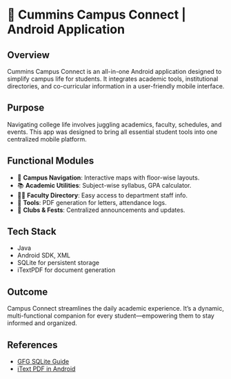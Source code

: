 # 📱 Cummins Campus Connect | Android Application

## Overview
Cummins Campus Connect is an all-in-one Android application designed to simplify campus life for students. It integrates academic tools, institutional directories, and co-curricular information in a user-friendly mobile interface.

## Purpose
Navigating college life involves juggling academics, faculty, schedules, and events. This app was designed to bring all essential student tools into one centralized mobile platform.

## Functional Modules
- 🧭 **Campus Navigation**: Interactive maps with floor-wise layouts.
- 📚 **Academic Utilities**: Subject-wise syllabus, GPA calculator.
- 🧑‍🏫 **Faculty Directory**: Easy access to department staff info.
- 📝 **Tools**: PDF generation for letters, attendance logs.
- 🎉 **Clubs & Fests**: Centralized announcements and updates.

## Tech Stack
- Java  
- Android SDK, XML  
- SQLite for persistent storage  
- iTextPDF for document generation

## Outcome
Campus Connect streamlines the daily academic experience. It’s a dynamic, multi-functional companion for every student—empowering them to stay informed and organized.

## References
- [GFG SQLite Guide](https://www.geeksforgeeks.org/how-to-create-and-add-data-to-sqlite-database-in-android/)  
- [iText PDF in Android](https://medium.com/android-school/exploring-itext-to-create-pdf-in-android-5577881998c8)
